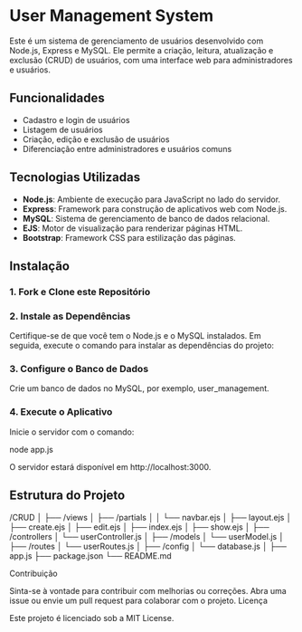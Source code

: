 # User Management System

Este é um sistema de gerenciamento de usuários desenvolvido com Node.js, Express e MySQL. Ele permite a criação, leitura, atualização e exclusão (CRUD) de usuários, com uma interface web para administradores e usuários.

## Funcionalidades

- Cadastro e login de usuários
- Listagem de usuários
- Criação, edição e exclusão de usuários
- Diferenciação entre administradores e usuários comuns

## Tecnologias Utilizadas

- **Node.js**: Ambiente de execução para JavaScript no lado do servidor.
- **Express**: Framework para construção de aplicativos web com Node.js.
- **MySQL**: Sistema de gerenciamento de banco de dados relacional.
- **EJS**: Motor de visualização para renderizar páginas HTML.
- **Bootstrap**: Framework CSS para estilização das páginas.

## Instalação
 
### 1. Fork e Clone este Repositório

### 2. Instale as Dependências

Certifique-se de que você tem o Node.js e o MySQL instalados. Em seguida, execute o comando para instalar as dependências do projeto:

### 3. Configure o Banco de Dados

Crie um banco de dados no MySQL, por exemplo, user_management.

### 4. Execute o Aplicativo

Inicie o servidor com o comando:

node app.js

O servidor estará disponível em http://localhost:3000.

## Estrutura do Projeto

/CRUD
│
├── /views
│   ├── /partials
│   │   └── navbar.ejs
│   ├── layout.ejs
│   ├── create.ejs
│   ├── edit.ejs
│   ├── index.ejs
│   ├── show.ejs
│
├── /controllers
│   └── userController.js
│
├── /models
│   └── userModel.js
│
├── /routes
│   └── userRoutes.js
│
├── /config
│   └── database.js
│
├── app.js
├── package.json
└── README.md

Contribuição

Sinta-se à vontade para contribuir com melhorias ou correções. Abra uma issue ou envie um pull request para colaborar com o projeto.
Licença

Este projeto é licenciado sob a MIT License.